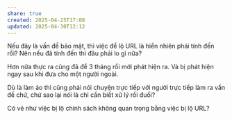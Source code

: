 ```yaml
---
share: true
created: 2025-04-25T17:08
updated: 2025-04-30T12:12
---
```

Nếu đây là vấn đề bảo mật, thì việc để lộ URL là hiển nhiên phải tính đến rồi? Nên nếu đã tính đến thì đâu phải lo gì nữa? 

Hơn nữa thực ra cũng đã để 3 tháng rồi mới phát hiện ra. Và bị phát hiện ngay sau khi đưa cho một người ngoài.

Dù là làm ảo thì cũng phải nói chuyện trực tiếp với người trực tiếp làm ra vấn đề chứ, chứ sao lại nói là chỉ cần biết xử lý rồi đuổi?

Có vẻ như việc bị lộ chính sách không quan trọng bằng việc bị lộ URL?